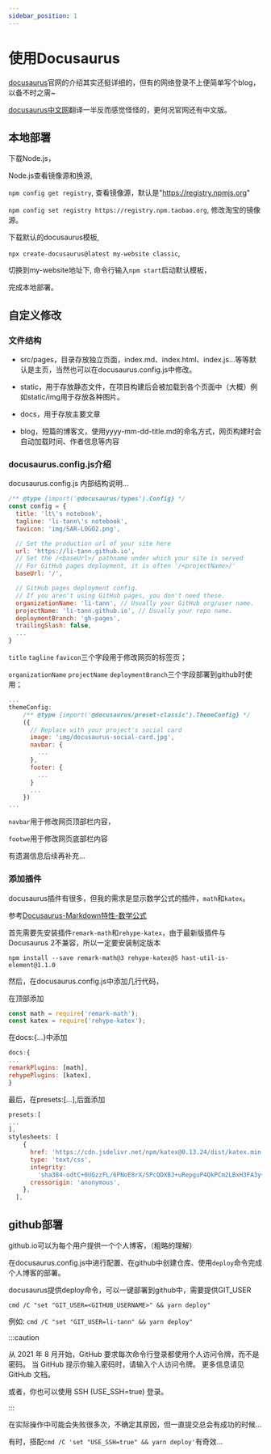 ```yaml
---
sidebar_position: 1
---
```


# 使用Docusaurus

[docusaurus](https://docusaurus.io/zh-CN/)官网的介绍其实还挺详细的，但有的网络登录不上便简单写个blog，以备不时之需~

[docusaurus中文网](https://www.docusaurus.cn/)翻译一半反而感觉怪怪的，更何况官网还有中文版。

## 本地部署

下载Node.js，

Node.js查看镜像源和换源,

`npm config get registry`, 查看镜像源，默认是"https://registry.npmjs.org"

`npm config set registry https://registry.npm.taobao.org`, 修改淘宝的镜像源。

下载默认的docusaurus模板,

`npx create-docusaurus@latest my-website classic`,

切换到my-website地址下, 命令行输入`npm start`启动默认模板，

完成本地部署。

## 自定义修改

### 文件结构

- src/pages，目录存放独立页面，index.md、index.html、index.js...等等默认是主页，当然也可以在docusaurus.config.js中修改。

- static，用于存放静态文件，在项目构建后会被加载到各个页面中（大概）例如static/img用于存放各种图片。

- docs，用于存放主要文章

- blog，短篇的博客文，使用yyyy-mm-dd-title.md的命名方式，网页构建时会自动加载时间、作者信息等内容

### docusaurus.config.js介绍

docusaurus.config.js 内部结构说明...

```js
/** @type {import('@docusaurus/types').Config} */
const config = {
  title: 'lt\'s notebook',
  tagline: 'li-tann\'s notebook',
  favicon: 'img/SAR-LOGO2.png',

  // Set the production url of your site here
  url: 'https://li-tann.github.io',
  // Set the /<baseUrl>/ pathname under which your site is served
  // For GitHub pages deployment, it is often '/<projectName>/'
  baseUrl: '/',

  // GitHub pages deployment config.
  // If you aren't using GitHub pages, you don't need these.
  organizationName: 'li-tann', // Usually your GitHub org/user name.
  projectName: 'li-tann.github.io', // Usually your repo name.
  deploymentBranch: 'gh-pages',
  trailingSlash: false,
  ...
}
```

`title` `tagline` `favicon`三个字段用于修改网页的标签页；

`organizationName` `projectName` `deploymentBranch`三个字段部署到github时使用；

```js
...
themeConfig:
    /** @type {import('@docusaurus/preset-classic').ThemeConfig} */
    ({
      // Replace with your project's social card
      image: 'img/docusaurus-social-card.jpg',
      navbar: {
        ...
      },
      footer: {
        ...
      }
      ...
    })
...    
```

`navbar`用于修改网页顶部栏内容，

`footwe`用于修改网页底部栏内容

有遗漏信息后续再补充...

### 添加插件

docusaurus插件有很多，但我的需求是显示数学公式的插件，`math`和`katex`。

参考[Docusaurus-Markdown特性-数学公式](https://docusaurus.io/zh-CN/docs/markdown-features/math-equations)

首先需要先安装插件`remark-math`和`rehype-katex`，由于最新版插件与Docusaurus 2不兼容，所以一定要安装制定版本

`npm install --save remark-math@3 rehype-katex@5 hast-util-is-element@1.1.0`

然后，在docusaurus.config.js中添加几行代码，

在顶部添加

```js
const math = require('remark-math');
const katex = require('rehype-katex');
```

在docs:{...}中添加

```js
docs:{
...
remarkPlugins: [math],
rehypePlugins: [katex],
}
```

最后，在presets:[...],后面添加

```js
presets:[
...
],
stylesheets: [
    {
      href: 'https://cdn.jsdelivr.net/npm/katex@0.13.24/dist/katex.min.css',
      type: 'text/css',
      integrity:
        'sha384-odtC+0UGzzFL/6PNoE8rX/SPcQDXBJ+uRepguP4QkPCm2LBxH3FA3y+fKSiJ+AmM',
      crossorigin: 'anonymous',
    },
  ],
```

## github部署

github.io可以为每个用户提供一个个人博客，（粗略的理解）

在docusaurus.config.js中进行配置、在github中创建仓库、使用`deploy`命令完成个人博客的部署。

docusaurus提供deploy命令，可以一键部署到github中，需要提供GIT_USER

`cmd /C "set "GIT_USER=<GITHUB_USERNAME>" && yarn deploy"`

例如: `cmd /C "set "GIT_USER=li-tann" && yarn deploy"`

:::caution

从 2021 年 8 月开始，GitHub 要求每次命令行登录都使用个人访问令牌，而不是密码。 当 GitHub 提示你输入密码时，请输入个人访问令牌。 更多信息请见 GitHub 文档。

或者，你也可以使用 SSH (USE_SSH=true) 登录。

:::

在实际操作中可能会失败很多次，不确定其原因，但一直提交总会有成功的时候...

有时，搭配`cmd /C 'set "USE_SSH=true" && yarn deploy'`有奇效...
